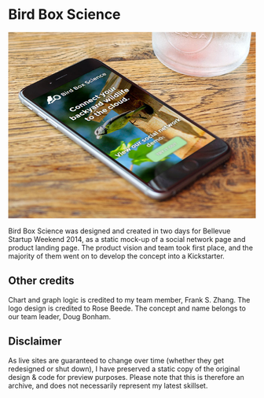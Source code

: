 # Bird Box Science

[![Bird Box Science](../screenshot-thumb.jpg)](http://constancecchen.github.io/portfolio/bird-box-science)

Bird Box Science was designed and created in two days for Bellevue Startup Weekend 2014, as a static mock-up of a social network page and product landing page. The product vision and team took first place, and the majority of them went on to develop the concept into a Kickstarter.

## Other credits

Chart and graph logic is credited to my team member, Frank S. Zhang. The logo design is credited to Rose Beede. The concept and name belongs to our team leader, Doug Bonham.

## Disclaimer

As live sites are guaranteed to change over time (whether they get redesigned or shut down), I have preserved a static copy of the original design & code for preview purposes. Please note that this is therefore an archive, and does not necessarily represent my latest skillset.
